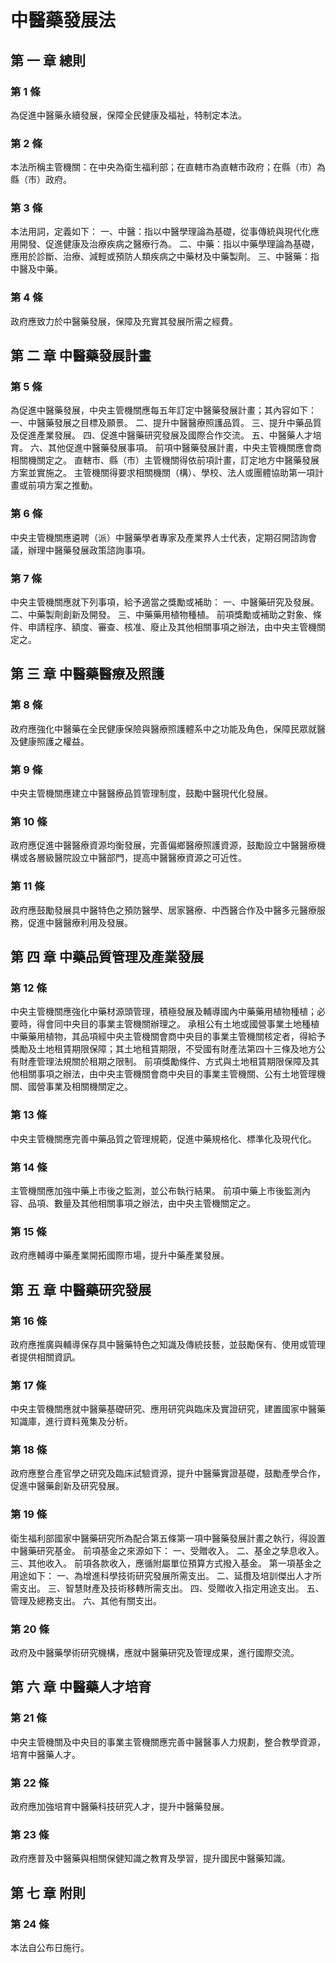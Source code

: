 # 中醫藥發展法

##    第 一 章 總則

### 第 1 條

為促進中醫藥永續發展，保障全民健康及福祉，特制定本法。

### 第 2 條

本法所稱主管機關：在中央為衛生福利部；在直轄市為直轄市政府；在縣（市）為縣（市）政府。

### 第 3 條

本法用詞，定義如下：
一、中醫：指以中醫學理論為基礎，從事傳統與現代化應用開發、促進健康及治療疾病之醫療行為。
二、中藥：指以中藥學理論為基礎，應用於診斷、治療、減輕或預防人類疾病之中藥材及中藥製劑。
三、中醫藥：指中醫及中藥。

### 第 4 條

政府應致力於中醫藥發展，保障及充實其發展所需之經費。

##    第 二 章 中醫藥發展計畫

### 第 5 條

為促進中醫藥發展，中央主管機關應每五年訂定中醫藥發展計畫；其內容如下：
一、中醫藥發展之目標及願景。
二、提升中醫醫療照護品質。
三、提升中藥品質及促進產業發展。
四、促進中醫藥研究發展及國際合作交流。
五、中醫藥人才培育。
六、其他促進中醫藥發展事項。
前項中醫藥發展計畫，中央主管機關應會商相關機關定之。
直轄市、縣（市）主管機關得依前項計畫，訂定地方中醫藥發展方案並實施之。
主管機關得要求相關機關（構）、學校、法人或團體協助第一項計畫或前項方案之推動。

### 第 6 條

中央主管機關應遴聘（派）中醫藥學者專家及產業界人士代表，定期召開諮詢會議，辦理中醫藥發展政策諮詢事項。

### 第 7 條

中央主管機關應就下列事項，給予適當之獎勵或補助：
一、中醫藥研究及發展。
二、中藥製劑創新及開發。
三、中藥藥用植物種植。
前項獎勵或補助之對象、條件、申請程序、額度、審查、核准、廢止及其他相關事項之辦法，由中央主管機關定之。

##    第 三 章 中醫藥醫療及照護

### 第 8 條

政府應強化中醫藥在全民健康保險與醫療照護體系中之功能及角色，保障民眾就醫及健康照護之權益。

### 第 9 條

中央主管機關應建立中醫醫療品質管理制度，鼓勵中醫現代化發展。

### 第 10 條

政府應促進中醫醫療資源均衡發展，完善偏鄉醫療照護資源，鼓勵設立中醫醫療機構或各層級醫院設立中醫部門，提高中醫醫療資源之可近性。

### 第 11 條

政府應鼓勵發展具中醫特色之預防醫學、居家醫療、中西醫合作及中醫多元醫療服務，促進中醫醫療利用及發展。

##    第 四 章 中藥品質管理及產業發展

### 第 12 條

中央主管機關應強化中藥材源頭管理，積極發展及輔導國內中藥藥用植物種植；必要時，得會同中央目的事業主管機關辦理之。
承租公有土地或國營事業土地種植中藥藥用植物，其品項經中央主管機關會商中央目的事業主管機關核定者，得給予獎勵及土地租賃期限保障；其土地租賃期限，不受國有財產法第四十三條及地方公有財產管理法規關於租期之限制。
前項獎勵條件、方式與土地租賃期限保障及其他相關事項之辦法，由中央主管機關會商中央目的事業主管機關、公有土地管理機關、國營事業及相關機關定之。

### 第 13 條

中央主管機關應完善中藥品質之管理規範，促進中藥規格化、標準化及現代化。

### 第 14 條

主管機關應加強中藥上市後之監測，並公布執行結果。
前項中藥上市後監測內容、品項、數量及其他相關事項之辦法，由中央主管機關定之。

### 第 15 條

政府應輔導中藥產業開拓國際市場，提升中藥產業發展。

##    第 五 章 中醫藥研究發展

### 第 16 條

政府應推廣與輔導保存具中醫藥特色之知識及傳統技藝，並鼓勵保有、使用或管理者提供相關資訊。

### 第 17 條

中央主管機關應就中醫藥基礎研究、應用研究與臨床及實證研究，建置國家中醫藥知識庫，進行資料蒐集及分析。

### 第 18 條

政府應整合產官學之研究及臨床試驗資源，提升中醫藥實證基礎，鼓勵產學合作，促進中醫藥創新及研究發展。

### 第 19 條

衛生福利部國家中醫藥研究所為配合第五條第一項中醫藥發展計畫之執行，得設置中醫藥研究基金。
前項基金之來源如下：
一、受贈收入。
二、基金之孳息收入。
三、其他收入。
前項各款收入，應循附屬單位預算方式撥入基金。
第一項基金之用途如下：
一、為增進科學技術研究發展所需支出。
二、延攬及培訓傑出人才所需支出。
三、智慧財產及技術移轉所需支出。
四、受贈收入指定用途支出。
五、管理及總務支出。
六、其他有關支出。

### 第 20 條

政府及中醫藥學術研究機構，應就中醫藥研究及管理成果，進行國際交流。

##    第 六 章 中醫藥人才培育

### 第 21 條

中央主管機關及中央目的事業主管機關應完善中醫醫事人力規劃，整合教學資源，培育中醫藥人才。

### 第 22 條

政府應加強培育中醫藥科技研究人才，提升中醫藥發展。

### 第 23 條

政府應普及中醫藥與相關保健知識之教育及學習，提升國民中醫藥知識。

##    第 七 章 附則

### 第 24 條

本法自公布日施行。
